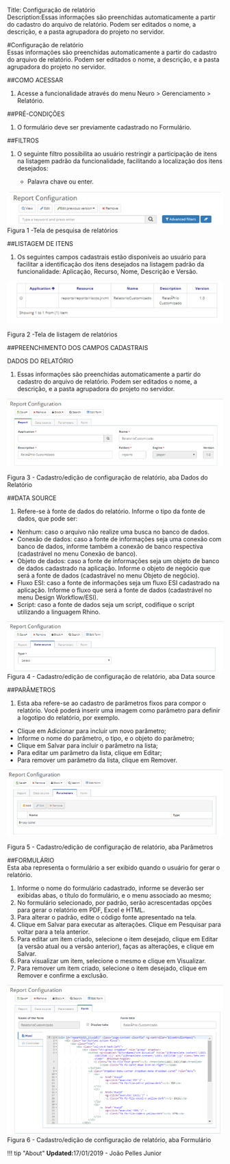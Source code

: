 Title: Configuração de relatório    
Description:Essas informações são preenchidas automaticamente a partir do cadastro do arquivo de relatório. Podem ser editados o nome, a descrição, e a pasta agrupadora do projeto no servidor.   

#Configuração de relatório   
Essas informações são preenchidas automaticamente a partir do cadastro do arquivo de relatório. Podem ser editados o nome, a descrição, e a pasta agrupadora do projeto no servidor.   

##COMO ACESSAR 
1. Acesse a funcionalidade através do menu Neuro > Gerenciamento > Relatório.

##PRÉ-CONDIÇÕES 
1. O formulário deve ser previamente cadastrado no Formulário. 

##FILTROS 
1. O seguinte filtro possibilita ao usuário restringir a participação de itens na listagem padrão da funcionalidade, facilitando a localização dos itens desejados:   

    * Palavra chave ou enter.    

![Screenshot](images/Report-setup-fig01.png)     
Figura 1 -Tela de pesquisa de relatórios     

##LISTAGEM DE ITENS    
1. Os seguintes campos cadastrais estão disponíveis ao usuário para facilitar a identificação dos itens desejados na listagem padrão da funcionalidade: Aplicação, Recurso, Nome, Descrição e Versão.  

![Screenshot](images/Report-setup-fig02.png)

Figura 2 -Tela de listagem de relatórios    

##PREENCHIMENTO DOS CAMPOS CADASTRAIS  

DADOS DO RELATÓRIO    
1. Essas informações são preenchidas automaticamente a partir do cadastro do arquivo de relatório. Podem ser editados o nome, a descrição, e a pasta agrupadora do projeto no servidor.    

![Screenshot](images/Report-setup-fig03.png)

Figura 3 - Cadastro/edição de configuração de relatório, aba Dados do Relatório    

##DATA SOURCE  
1. Refere-se à fonte de dados do relatório. Informe o tipo da fonte de dados, que pode ser:   

- Nenhum: caso o arquivo não realize uma busca no banco de dados.    
- Conexão de dados: caso a fonte de informações seja uma conexão com banco de dados, informe também a conexão de banco respectiva (cadastrável no menu Conexão de banco).   
- Objeto de dados: caso a fonte de informações seja um objeto de banco de dados cadastrado na aplicação. Informe o objeto de negócio que será a fonte de dados (cadastrável no menu Objeto de negócio).    
- Fluxo ESI: caso a fonte de informações seja um fluxo ESI cadastrado na aplicação. Informe o fluxo que será a fonte de dados (cadastrável no menu Design Workflow/ESI).    
- Script: caso a fonte de dados seja um script, codifique o script utilizando a linguagem Rhino.    

![Screenshot](images/Report-setup-fig04.png)   
Figura 4 - Cadastro/edição de configuração de relatório, aba Data source    

##PARÂMETROS    
1. Esta aba refere-se ao cadastro de parâmetros fixos para compor o relatório. Você poderá inserir uma imagem como parâmetro para definir a logotipo do relatório, por exemplo.   

- Clique em Adicionar para incluir um novo parâmetro;    
- Informe o nome do parâmetro, o tipo, e o objeto do parâmetro;   
- Clique em Salvar para incluir o parâmetro na lista;  
- Para editar um parâmetro da lista, clique em Editar;   
- Para remover um parâmetro da lista, clique em Remover.  

![Screenshot](images/Report-setup-fig05.png)

Figura 5 - Cadastro/edição de configuração de relatório, aba Parâmetros    

##FORMULÁRIO   
Esta aba representa o formulário a ser exibido quando o usuário for gerar o relatório.    

1. Informe o nome do formulário cadastrado, informe se deverão ser exibidas abas, o título do formulário, e o menu associado ao mesmo;    
2. No formulário selecionado, por padrão, serão acrescentadas opções para gerar o relatório em PDF, Excel e HTML.    
3. Para alterar o padrão, edite o código fonte apresentado na tela.  
4. Clique em Salvar para executar as alterações. Clique em Pesquisar para voltar para a tela anterior.   
5. Para editar um item criado, selecione o item desejado, clique em Editar (a versão atual ou a versão anterior), faças as alterações, e clique em Salvar.   
6. Para visualizar um item, selecione o mesmo e clique em Visualizar.   
7. Para remover um item criado, selecione o item desejado, clique em Remover e confirme a exclusão.    

![Screenshot](images/Report-setup-fig06.png)   
Figura 6 - Cadastro/edição de configuração de relatório, aba Formulário  


!!! tip "About"
    <b>Updated:</b>17/01/2019 - João Pelles Junior
